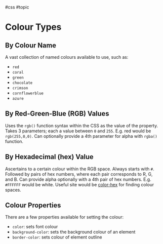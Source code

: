 #css #topic 

# Colour Types
## By Colour Name
A vast collection of named colours available to use, such as:
- `red`
- `coral`
- `green`
- `chocolate`
- `crimson`
- `cornflowerblue`
- `azure`

## By Red-Green-Blue (RGB) Values
Uses the `rgb()` function syntax within the CSS as the value of the property.
Takes 3 parameters; each a value between `0` and `255`.
E.g. red would be `rgb(255,0,0)`.
Can optionally provide a 4th parameter for alpha with `rgba()` function.

## By Hexadecimal (hex) Value
Ascertains to a certain colour within the RGB space.
Always starts with `#`.
Followed by pairs of hex numbers, where each pair corresponds to R, G, and B.
Can provide alpha optionally with a 4th pair of hex numbers.
E.g. `#FFFFFF` would be white.
Useful site would be [color-hex](https://www.color-hex.com) for finding colour spaces.

## Colour Properties
There are a few properties available for setting the colour:
- `color`: sets font colour
- `background-color`: sets the background colour of an element
- `border-color`: sets colour of element outline